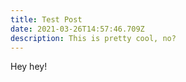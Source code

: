 ```yaml
---
title: Test Post
date: 2021-03-26T14:57:46.709Z
description: This is pretty cool, no?
---
```

Hey hey!